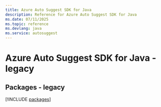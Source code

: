 ```yaml
---
title: Azure Auto Suggest SDK for Java
description: Reference for Azure Auto Suggest SDK for Java
ms.date: 07/11/2025
ms.topic: reference
ms.devlang: java
ms.service: autosuggest
---
```

# Azure Auto Suggest SDK for Java - legacy
## Packages - legacy
[!INCLUDE [packages](auto-suggest-index.md)]